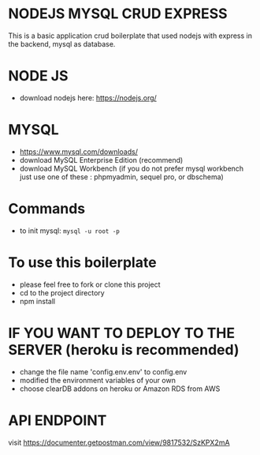 # NODEJS MYSQL CRUD EXPRESS
This is a basic application crud boilerplate that used nodejs with express in the backend, mysql as database.

# NODE JS
- download nodejs here: https://nodejs.org/

# MYSQL
- https://www.mysql.com/downloads/
- download MySQL Enterprise Edition (recommend)
- download MySQL Workbench (if you do not prefer mysql workbench just use one of these : phpmyadmin, sequel pro, or dbschema)

# Commands
- to init mysql: `mysql -u root -p`

# To use this boilerplate
- please feel free to fork or clone this project
- cd to the project directory
- npm install

# IF YOU WANT TO DEPLOY TO THE SERVER (heroku is recommended)
- change the file name 'config.env.env' to config.env
- modified the environment variables of your own
- choose clearDB addons on heroku or Amazon RDS from AWS

# API ENDPOINT 
visit https://documenter.getpostman.com/view/9817532/SzKPX2mA